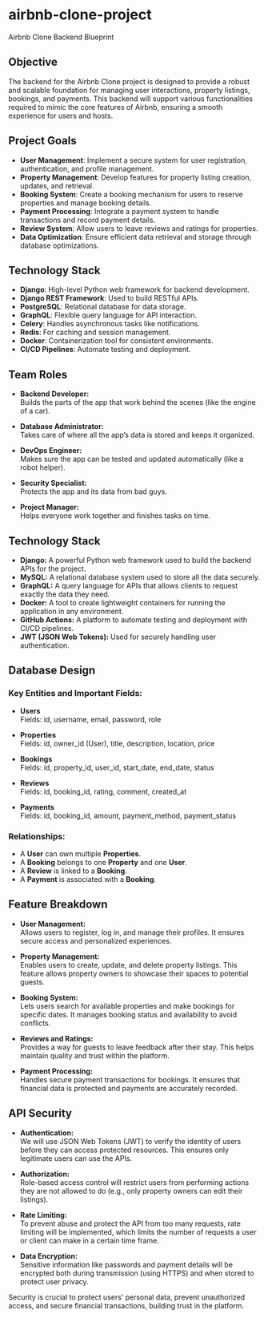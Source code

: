 # airbnb-clone-project
Airbnb Clone Backend Blueprint


##  Objective
The backend for the Airbnb Clone project is designed to provide a robust and scalable foundation for managing user interactions, property listings, bookings, and payments. This backend will support various functionalities required to mimic the core features of Airbnb, ensuring a smooth experience for users and hosts.

##  Project Goals
- **User Management**: Implement a secure system for user registration, authentication, and profile management.
- **Property Management**: Develop features for property listing creation, updates, and retrieval.
- **Booking System**: Create a booking mechanism for users to reserve properties and manage booking details.
- **Payment Processing**: Integrate a payment system to handle transactions and record payment details.
- **Review System**: Allow users to leave reviews and ratings for properties.
- **Data Optimization**: Ensure efficient data retrieval and storage through database optimizations.

##  Technology Stack
- **Django**: High-level Python web framework for backend development.
- **Django REST Framework**: Used to build RESTful APIs.
- **PostgreSQL**: Relational database for data storage.
- **GraphQL**: Flexible query language for API interaction.
- **Celery**: Handles asynchronous tasks like notifications.
- **Redis**: For caching and session management.
- **Docker**: Containerization tool for consistent environments.
- **CI/CD Pipelines**: Automate testing and deployment.

## Team Roles

- **Backend Developer:**  
  Builds the parts of the app that work behind the scenes (like the engine of a car).

- **Database Administrator:**  
  Takes care of where all the app’s data is stored and keeps it organized.

- **DevOps Engineer:**  
  Makes sure the app can be tested and updated automatically (like a robot helper).

- **Security Specialist:**  
  Protects the app and its data from bad guys.

- **Project Manager:**  
  Helps everyone work together and finishes tasks on time.

## Technology Stack

- **Django:** A powerful Python web framework used to build the backend APIs for the project.
- **MySQL:** A relational database system used to store all the data securely.
- **GraphQL:** A query language for APIs that allows clients to request exactly the data they need.
- **Docker:** A tool to create lightweight containers for running the application in any environment.
- **GitHub Actions:** A platform to automate testing and deployment with CI/CD pipelines.
- **JWT (JSON Web Tokens):** Used for securely handling user authentication.

## Database Design

### Key Entities and Important Fields:

- **Users**  
  Fields: id, username, email, password, role

- **Properties**  
  Fields: id, owner_id (User), title, description, location, price

- **Bookings**  
  Fields: id, property_id, user_id, start_date, end_date, status

- **Reviews**  
  Fields: id, booking_id, rating, comment, created_at

- **Payments**  
  Fields: id, booking_id, amount, payment_method, payment_status

### Relationships:

- A **User** can own multiple **Properties**.  
- A **Booking** belongs to one **Property** and one **User**.  
- A **Review** is linked to a **Booking**.  
- A **Payment** is associated with a **Booking**.

## Feature Breakdown

- **User Management:**  
  Allows users to register, log in, and manage their profiles. It ensures secure access and personalized experiences.

- **Property Management:**  
  Enables users to create, update, and delete property listings. This feature allows property owners to showcase their spaces to potential guests.

- **Booking System:**  
  Lets users search for available properties and make bookings for specific dates. It manages booking status and availability to avoid conflicts.

- **Reviews and Ratings:**  
  Provides a way for guests to leave feedback after their stay. This helps maintain quality and trust within the platform.

- **Payment Processing:**  
  Handles secure payment transactions for bookings. It ensures that financial data is protected and payments are accurately recorded.

## API Security

- **Authentication:**  
  We will use JSON Web Tokens (JWT) to verify the identity of users before they can access protected resources. This ensures only legitimate users can use the APIs.

- **Authorization:**  
  Role-based access control will restrict users from performing actions they are not allowed to do (e.g., only property owners can edit their listings).

- **Rate Limiting:**  
  To prevent abuse and protect the API from too many requests, rate limiting will be implemented, which limits the number of requests a user or client can make in a certain time frame.

- **Data Encryption:**  
  Sensitive information like passwords and payment details will be encrypted both during transmission (using HTTPS) and when stored to protect user privacy.

Security is crucial to protect users’ personal data, prevent unauthorized access, and secure financial transactions, building trust in the platform.
